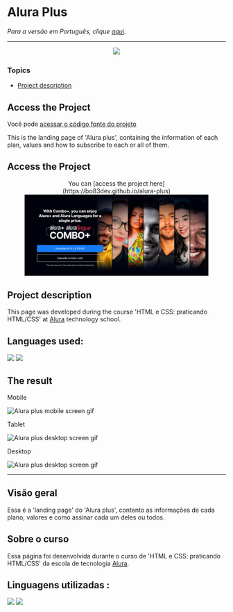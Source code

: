 # Alura Plus

_Para a versão em Português, clique [aqui](#portuguese)._

<hr>

<p align="center">
  <img src="http://img.shields.io/static/v1?label=STATUS&message=UNDER%20CONSTRUCTION&color=yellow&style=for-the-badge"/> 
</p>

### Topics

- [Project description](#project-description)



## Access the Project

Você pode [acessar o código fonte do projeto](https://bo83dev.github.io/alura-plus) 


This is the landing page of 'Alura plus', containing the information of each plan, values and how to subscribe to each or all of them.

## Access the Project

<div align='center'>
  <figure>
    <a>
		You can [access the project here](https://bo83dev.github.io/alura-plus) 
      <img src='./src/alura-plus-header-screenshot.png' target="_blank">
    </a>
  </figure>
</div>


## Project description

This page was developed during the course 'HTML e CSS: praticando HTML/CSS' at [Alura](https://www.alura.com.br) technology school.

## Languages used:

<div>
  <img src="https://img.shields.io/badge/HTML5-E34F26?style=for-the-badge&logo=html5&logoColor=white">
  <img src="https://img.shields.io/badge/CSS3-1572B6?style=for-the-badge&logo=css3&logoColor=white">
</div>

## The result

Mobile

<img src="./src/alura-plus-mobile-screen.gif" alt="Alura plus mobile screen gif">

Tablet 

<img src="./src/alura-plus-tablet-screen.gif" alt="Alura plus desktop screen gif">

Desktop 

<img src="./src/alura-plus-desktop-screen.gif" alt="Alura plus desktop screen gif">

---

<div id="portuguese">

## Visão geral

Essa é a 'landing page' do 'Alura plus', contento as informações de cada plano, valores e como assinar cada um deles ou todos.
 
## Sobre o curso

Essa página foi desenvolvida durante o curso de 'HTML e CSS: praticando HTML/CSS' da escola de tecnologia [Alura](https://www.alura.com.br).
  
  
## Linguagens utilizadas :

  <div>
    <img src="https://img.shields.io/badge/HTML5-E34F26?style=for-the-badge&logo=html5&logoColor=white">
    <img src="https://img.shields.io/badge/CSS3-1572B6?style=for-the-badge&logo=css3&logoColor=white">
  </div>
</div>  
  
